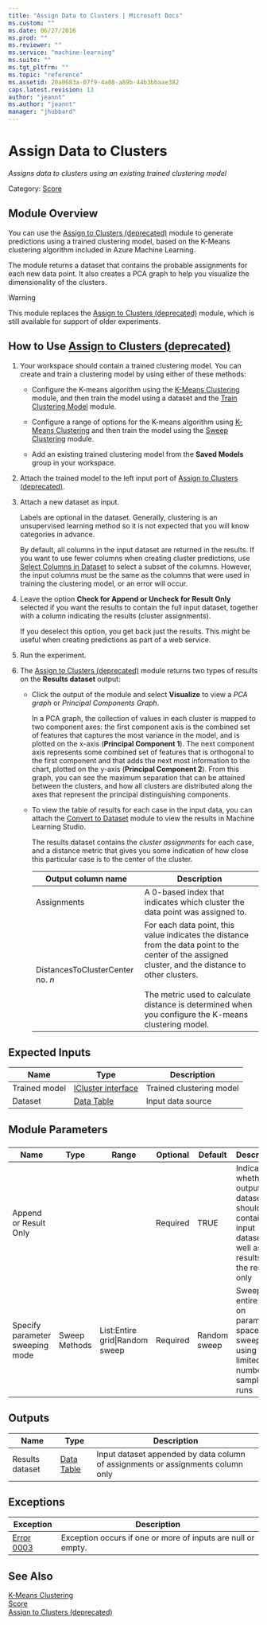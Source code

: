 ```yaml
---
title: "Assign Data to Clusters | Microsoft Docs"
ms.custom: ""
ms.date: 06/27/2016
ms.prod: ""
ms.reviewer: ""
ms.service: "machine-learning"
ms.suite: ""
ms.tgt_pltfrm: ""
ms.topic: "reference"
ms.assetid: 20a0683a-07f9-4a08-a89b-44b3bbaae382
caps.latest.revision: 13
author: "jeannt"
ms.author: "jeannt"
manager: "jhubbard"
---
```

# Assign Data to Clusters
*Assigns data to clusters using an existing trained clustering model*  
  
 Category: [Score](machine-learning-score.md)  
  
##  <a name="Remarks"></a> Module Overview  
 You can use the [Assign to Clusters (deprecated)](assign-to-clusters-deprecated.md) module to generate predictions using a trained clustering model, based on the K-Means clustering algorithm included in Azure Machine Learning.  
  
 The module returns a dataset that contains the probable assignments for each new data point. It also creates a PCA graph to help you visualize the dimensionality of the clusters.  
  
> [!WARNING]
>  This module replaces the [Assign to Clusters (deprecated)](assign-to-clusters-deprecated.md) module, which is still available for support of older experiments.  
  
## How to Use [Assign to Clusters (deprecated)](assign-to-clusters-deprecated.md)  
  
1.  Your workspace should contain a trained clustering model. You can create and train a clustering model by using either of these methods:  
  
    -   Configure the K-means algorithm using the [K-Means Clustering](k-means-clustering.md) module, and then train the model using a dataset and the [Train Clustering Model](train-clustering-model.md) module.  
  
    -   Configure a range of options for the K-means algorithm using [K-Means Clustering](k-means-clustering.md) and then train the model using the [Sweep Clustering](sweep-clustering.md) module.  
  
    -   Add an existing trained clustering model from the **Saved Models** group in your workspace.  
  
2.  Attach the trained model to the left input port of [Assign to Clusters (deprecated)](assign-to-clusters-deprecated.md).  
  
3.  Attach a new dataset as input.  
  
     Labels are optional in the dataset. Generally, clustering is an unsupervised learning method so it is not expected that you will know categories in advance.  
  
     By default, all columns in the input dataset are returned in the results. If you want to use fewer columns when creating cluster predictions, use [Select Columns in Dataset](select-columns-in-dataset.md) to select a subset of the columns. However, the input columns must be the same as the columns that were used in training the clustering model, or an error will occur.  
  
4.  Leave the option **Check for Append or Uncheck for Result Only** selected if you want the results to contain the full input dataset, together with a column indicating the results (cluster assignments).  
  
     If you deselect this option, you get back just the results. This might be useful when creating predictions as part of a web service.  
  
5.  Run the experiment.  
  
6.  The [Assign to Clusters (deprecated)](assign-to-clusters-deprecated.md) module returns two types of results on the **Results dataset** output:  
  
    -   Click the output of the module and select **Visualize** to view a *PCA graph* or *Principal Components Graph*.  
  
         In a PCA graph, the collection of values in each cluster is mapped to two component axes: the first component axis is the combined set of features that captures the most variance in the model, and is plotted on the x-axis (**Principal Component 1**). The next component axis represents some combined set of features  that is orthogonal to the first component and that adds the next most information to the chart, plotted on the y-axis (**Principal Component 2**). From this graph, you can see the maximum separation that can be attained between the clusters, and how all clusters are distributed along the axes that represent the principal distinguishing components.  
  
    -   To view the table of results for each case in the input data, you can attach the [Convert to Dataset](convert-to-dataset.md) module to view the results in Machine Learning Studio.  
  
         The results dataset contains the *cluster assignments* for each case, and a distance metric that gives you some indication of how close this particular case is to the center of the cluster.  
  
        |Output column name|Description|  
        |------------------------|-----------------|  
        |Assignments|A 0-based index that indicates which cluster the data point was assigned to.|  
        |DistancesToClusterCenter no. *n*|For each data point, this value indicates the distance from the data point to the center of the assigned cluster, and the distance to other clusters.<br /><br /> The metric used to calculate distance is determined when you configure the K-means clustering model.|  
  
##  <a name="ExpectedInputs"></a> Expected Inputs  
  
|Name|Type|Description|  
|----------|----------|-----------------|  
|Trained model|[ICluster interface](icluster-interface.md)|Trained clustering model|  
|Dataset|[Data Table](data-table.md)|Input data source|  
  
##  <a name="parameters"></a> Module Parameters  
  
###  
  
|Name|Type|Range|Optional|Default|Description|  
|----------|----------|-----------|--------------|-------------|-----------------|  
|Append or Result Only|||Required|TRUE|Indicate whether the output dataset should contain the input dataset as well as the results, or the results only|  
|Specify parameter sweeping mode|Sweep Methods|List:Entire grid&#124;Random sweep|Required|Random sweep|Sweep entire grid on parameter space, or sweep with using a limited number of sample runs|  
  
##  <a name="Outputs"></a> Outputs  
  
|Name|Type|Description|  
|----------|----------|-----------------|  
|Results dataset|[Data Table](data-table.md)|Input dataset appended by data column of assignments or assignments column only|  
  
##  <a name="exceptions"></a> Exceptions  
  
|Exception|Description|  
|---------------|-----------------|  
|[Error 0003](error-0003.md)|Exception occurs if one or more of inputs are null or empty.|  
  
## See Also  
 [K-Means Clustering](k-means-clustering.md)   
 [Score](machine-learning-score.md)   
 [Assign to Clusters (deprecated)](assign-to-clusters-deprecated.md)